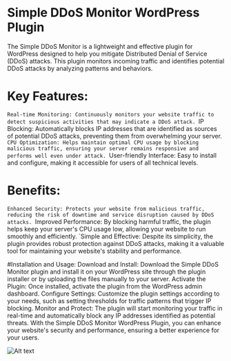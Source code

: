 # Simple DDoS Monitor WordPress Plugin

The Simple DDoS Monitor is a lightweight and effective plugin for WordPress designed to help you mitigate Distributed Denial of Service (DDoS) attacks. This plugin monitors incoming traffic and identifies potential DDoS attacks by analyzing patterns and behaviors.

# Key Features:
`Real-time Monitoring: Continuously monitors your website traffic to detect suspicious activities that may indicate a DDoS attack.
`IP Blocking: Automatically blocks IP addresses that are identified as sources of potential DDoS attacks, preventing them from overwhelming your server.
`CPU Optimization: Helps maintain optimal CPU usage by blocking malicious traffic, ensuring your server remains responsive and performs well even under attack.
`User-friendly Interface: Easy to install and configure, making it accessible for users of all technical levels.

# Benefits:
`Enhanced Security: Protects your website from malicious traffic, reducing the risk of downtime and service disruption caused by DDoS attacks.
`Improved Performance: By blocking harmful traffic, the plugin helps keep your server's CPU usage low, allowing your website to run smoothly and efficiently.
`Simple and Effective: Despite its simplicity, the plugin provides robust protection against DDoS attacks, making it a valuable tool for maintaining your website's stability and performance.

#Installation and Usage:
Download and Install: Download the Simple DDoS Monitor plugin and install it on your WordPress site through the plugin installer or by uploading the files manually to your server.
Activate the Plugin: Once installed, activate the plugin from the WordPress admin dashboard.
Configure Settings: Customize the plugin settings according to your needs, such as setting thresholds for traffic patterns that trigger IP blocking.
Monitor and Protect: The plugin will start monitoring your traffic in real-time and automatically block any IP addresses identified as potential threats.
With the Simple DDoS Monitor WordPress Plugin, you can enhance your website's security and performance, ensuring a better experience for your users.


![Alt text](https://img001.prntscr.com/file/img001/dVB7DOa2Qxyo7WsUIks19g.png)
